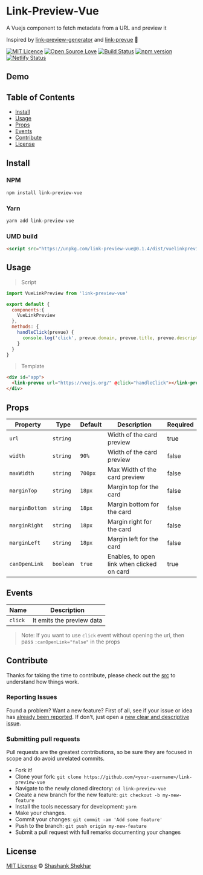 # Link-Preview-Vue

A Vuejs component to fetch metadata from a URL and preview it 

Inspired by [link-preview-generator](https://github.com/AndrejGajdos/link-preview-generator) and [link-prevue](https://github.com/nivaldomartinez/link-prevue) 🙏

[![MIT Licence](https://badges.frapsoft.com/os/mit/mit.svg?v=103)](https://opensource.org/licenses/mit-license.php)
[![Open Source Love](https://badges.frapsoft.com/os/v2/open-source.svg?v=103)](https://github.com/ashwamegh/link-preview-vue/)
[![Build Status](https://travis-ci.org/ashwamegh/link-preview-vue.svg?branch=master)](https://travis-ci.org/github/ashwamegh/link-preview-vue)
[![npm version](https://badge.fury.io/js/link-preview-vue.svg)](https://www.npmjs.com/package/link-preview-vue)
[![Netlify Status](https://api.netlify.com/api/v1/badges/034f75bc-1190-436b-922e-07d0b284b9c3/deploy-status)](https://app.netlify.com/sites/link-preview/deploys)

## Demo

## Table of Contents

- [Install](#install)
- [Usage](#usage)
- [Props](#props)
- [Events](#events)
- [Contribute](#contribute)
- [License](#license)

## Install

### NPM

```sh
npm install link-preview-vue
```

### Yarn

```sh
yarn add link-preview-vue
```

### UMD build

```html
<script src="https://unpkg.com/link-preview-vue@0.1.4/dist/vuelinkpreview.umd.js"></script>
```

## Usage

> Script

```javascript
import VueLinkPreview from 'link-preview-vue'

export default {
  components:{
    VueLinkPreview
  },
  methods: {
    handleClick(prevue) {
      console.log('click', prevue.domain, prevue.title, prevue.description, prevue.img)
    }
  }
}
```

> Template

```html
<div id="app">
  <link-prevue url="https://vuejs.org/" @click="handleClick"></link-prevue>
</div>
```


## Props

| Property      | Type          | Default       | Description | Required |
| ------------- | ------------- | ------------- | ----------- | -------- |
| `url` | `string` |  | Width of the card preview | true |
| `width` | `string` | `90%` | Width of the card preview | false |
| `maxWidth` | `string` | `700px` | Max Width of the card preview | false |
| `marginTop` | `string` | `18px` | Margin top for the card | false |
| `marginBottom` | `string` | `18px` | Margin bottom for the card | false |
| `marginRight` | `string` | `18px` | Margin right for the card | false |
| `marginLeft` | `string` | `18px` | Margin left for the card | false |
| `canOpenLink` | `boolean` | `true` | Enables, to open link when clicked on card | true |

## Events

| Name      | Description |
| --------- | ----------- |
| `click` | It emits the preview data |

> Note: If you want to use `click` event without opening the url, then pass `:canOpenLink="false"` in the props

## Contribute

Thanks for taking the time to contribute, please check out the [src](src) to understand how things work.

### Reporting Issues

Found a problem? Want a new feature? First of all, see if your issue or idea has [already been reported](../../issues).
If don't, just open a [new clear and descriptive issue](../../issues/new).

### Submitting pull requests

Pull requests are the greatest contributions, so be sure they are focused in scope and do avoid unrelated commits.

- Fork it!
- Clone your fork: `git clone https://github.com/<your-username>/link-preview-vue`
- Navigate to the newly cloned directory: `cd link-preview-vue`
- Create a new branch for the new feature: `git checkout -b my-new-feature`
- Install the tools necessary for development: `yarn`
- Make your changes.
- Commit your changes: `git commit -am 'Add some feature'`
- Push to the branch: `git push origin my-new-feature`
- Submit a pull request with full remarks documenting your changes

## License

[MIT License](https://opensource.org/licenses/MIT) © [Shashank Shekhar](https://ashwamegh.github.io)
